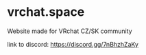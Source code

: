 # vrchat.space
 
Website made for VRchat CZ/SK community

link to discord: https://discord.gg/7nBhzhZaKy
